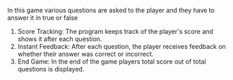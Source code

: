 In this game various questions are asked to the player and they have to answer it in true or false
1. Score Tracking: The program keeps track of the player's score and shows it after each question.
2. Instant Feedback: After each question, the player receives feedback on whether their answer was correct or incorrect.
3. End Game: In the end of the game players total score out of total questions is displayed.
